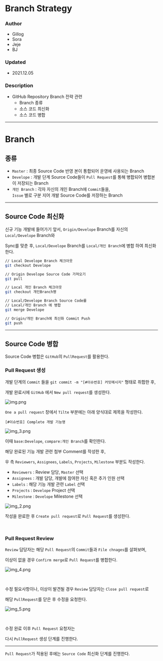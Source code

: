 # Branch Strategy

### Author
- Gillog
- Sora
- Jeje
- BJ

### Updated
- 2021.12.05

### Description
- GitHub Repository Branch 전략 관련
  - Branch 종류
  - 소스 코드 최신화
  - 소스 코드 병합
---

# Branch

## 종류

- `Master` : 최종 Source Code 반영 본이 통합되어 운영에 사용되는 Branch
- `Develope` : 개발 단계 Source Code들이 `Pull Request`를 통해 병합되어 병합본이 저장되는 Branch
- `개인 Branch` : 각자 자신의 개인 Branch에 `Commit`들을,<br>`Issue` 별로 구분 지어 개발 Source Code를 저장하는 Branch

---

## Source Code 최신화

신규 기능 개발에 들어가기 앞서, `Origin/Develope` Branch를 자신의 `Local/Develope` Branch와

Sync를 맞춘 후, `Local/Develope` Branch를 `Local/개인 Branch`에 병합 하여 최신화 한다.

```bash
// Local Develope Branch 체크아웃
git checkout Develope

// Origin Develope Source Code 가져오기
git pull

// Local 개인 Branch 체크아웃
git checkout 개인Branch명

// Local/Develope Branch Source Code를 
// Local/개인 Branch 에 병합
git merge Develope

// Origin/개인 Branch에 최신화 Commit Push
git push
```

---

## Source Code 병합

Source Code 병합은 `GitHub`의 `PullRequest`를 활용한다.

### Pull Request 생성

개발 단계의 `Commit` 들을 `git commit -m "[#이슈번호] 커밋메시지"` 형태로 취합한 후,

개발 완료시에 `GitHub` 에서 `New pull request`를 생성한다.

![img.png](https://images.velog.io/images/gillog/post/dce33157-7fd3-42ba-84f3-9346ba76a1a3/img.png)


`One a pull request` 창에서 `Tilte` 부분에는 아래 양식대로 제목을 작성한다.

```
[#이슈번호] Complete 개발 기능명 
```
![img_3.png](https://images.velog.io/images/gillog/post/c8d074eb-64a1-410d-b7ba-6784196765f0/img_3.png)

이때 `base:Develope`, `compare:개인 Branch`를 확인한다.


해당 완료된 기능 개발 관련 첨부 Comment를 작성한 후,

우 측 `Reviewers`, `Assignees`, `Labels`, `Projects`, `Milestone` 부분도 작성한다.

- `Reviewers` : Review 담당, `Master` 선택
- `Assignees` : 개발 담당, 개발에 참여한 자신 혹은 추가 인원 선택
- `Labels` : 해당 기능 개발 관련 `Label` 선택
- `Projects` : `Develope` Project 선택
- `Milestone` : `Develope` Milestone 선택


![img_2.png](https://images.velog.io/images/gillog/post/73db6b88-99d8-42a9-adb9-be2f4079ece5/img_2.png)


작성을 완료한 후 `Create pull request`로 `Pull Request`를 생성한다.



<br>

### Pull Request Review

`Review` 담당자는 해당 `Pull Request`의 `Commit`들과 `File chnages`를 살펴보며,

이상이 없을 경우 `Confirm merge`로 `Pull Request`를 병합한다.

![img_4.png](https://images.velog.io/images/gillog/post/0291680e-acbd-4936-bc78-9c0e959f798b/img_4.png)

<br>

수정 필요사항이나, 이상이 발견될 경우 `Review` 담당자는 `Close pull request`로

해당 `PullRequest`를 닫은 후 수정을 요청한다.

![img_5.png](https://images.velog.io/images/gillog/post/81df0aa1-8222-4394-a74f-a59ad2c843ac/img_5.png)


<br>

수정 완료 이후 `Pull Request` 요청자는 

다시 `PullRequest` 생성 단계를 진행한다.


---

`Pull Request`가 적용된 후에는 `Source Code` 최신화 단계를 진행한다.
